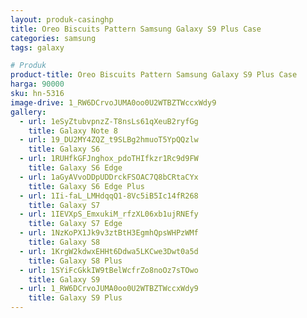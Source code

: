 ```yaml
---
layout: produk-casinghp
title: Oreo Biscuits Pattern Samsung Galaxy S9 Plus Case
categories: samsung
tags: galaxy

# Produk
product-title: Oreo Biscuits Pattern Samsung Galaxy S9 Plus Case
harga: 90000
sku: hn-5316
image-drive: 1_RW6DCrvoJUMA0oo0U2WTBZTWccxWdy9
gallery:
  - url: 1eSyZtubvpnzZ-T8nsLs61qXeuB2ryfGg
    title: Galaxy Note 8
  - url: 19_DU2MY4ZQZ_t9SLBg2hmuoT5YpQQzlw
    title: Galaxy S6
  - url: 1RUHfkGFJnghox_pdoTHIfkzr1Rc9d9FW
    title: Galaxy S6 Edge
  - url: 1aGyAVvoDDpUDDrckFSOAC7Q8bCRtaCYx
    title: Galaxy S6 Edge Plus
  - url: 1Ii-faL_LMHdqqQ1-8Vc5iB5Ic14fR268
    title: Galaxy S7
  - url: 1IEVXpS_EmxukiM_rfzXL06xb1ujRNEfy
    title: Galaxy S7 Edge
  - url: 1NzKoPX1Jk9v3ztBtH3EgmhQpsWHPzWMf
    title: Galaxy S8
  - url: 1KrgW2kdwxEHHt6Ddwa5LKCwe3Dwt0a5d
    title: Galaxy S8 Plus
  - url: 1SYiFcGkkIW9tBelWcfrZo8noOz7sTOwo
    title: Galaxy S9
  - url: 1_RW6DCrvoJUMA0oo0U2WTBZTWccxWdy9
    title: Galaxy S9 Plus
---
```

